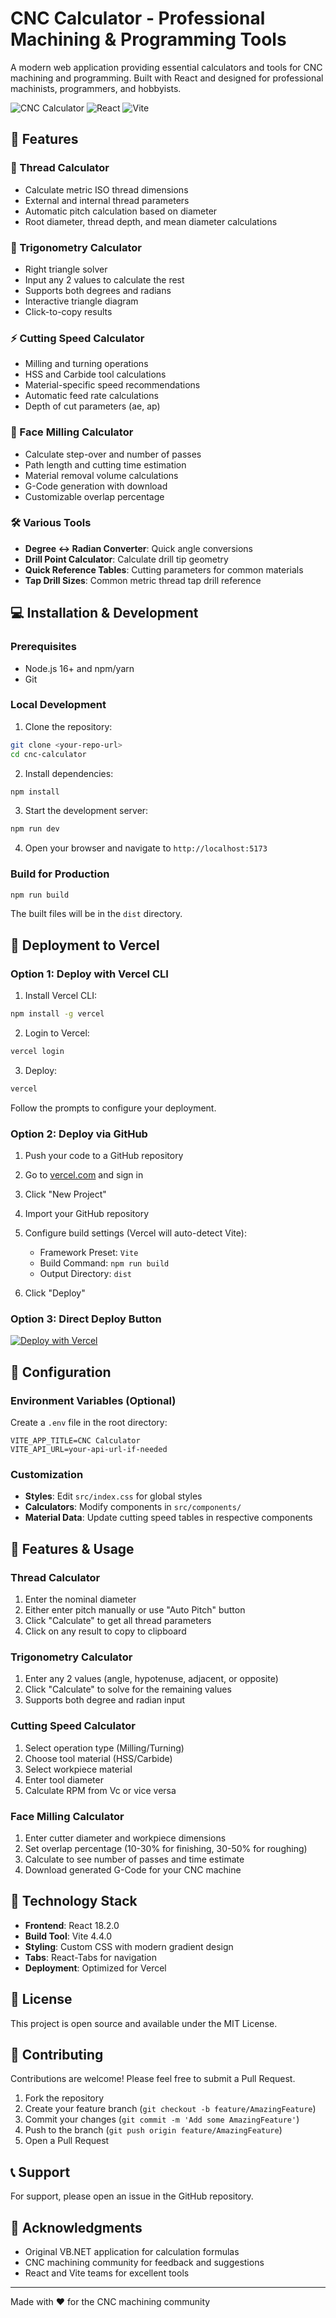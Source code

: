 # CNC Calculator - Professional Machining & Programming Tools

A modern web application providing essential calculators and tools for CNC machining and programming. Built with React and designed for professional machinists, programmers, and hobbyists.

![CNC Calculator](https://img.shields.io/badge/CNC-Calculator-667eea?style=for-the-badge)
![React](https://img.shields.io/badge/React-18.2.0-61dafb?style=for-the-badge&logo=react)
![Vite](https://img.shields.io/badge/Vite-4.4.0-646cff?style=for-the-badge&logo=vite)

## 🚀 Features

### 🔩 Thread Calculator
- Calculate metric ISO thread dimensions
- External and internal thread parameters
- Automatic pitch calculation based on diameter
- Root diameter, thread depth, and mean diameter calculations

### 📐 Trigonometry Calculator
- Right triangle solver
- Input any 2 values to calculate the rest
- Supports both degrees and radians
- Interactive triangle diagram
- Click-to-copy results

### ⚡ Cutting Speed Calculator
- Milling and turning operations
- HSS and Carbide tool calculations
- Material-specific speed recommendations
- Automatic feed rate calculations
- Depth of cut parameters (ae, ap)

### 🔧 Face Milling Calculator
- Calculate step-over and number of passes
- Path length and cutting time estimation
- Material removal volume calculations
- G-Code generation with download
- Customizable overlap percentage

### 🛠️ Various Tools
- **Degree ↔ Radian Converter**: Quick angle conversions
- **Drill Point Calculator**: Calculate drill tip geometry
- **Quick Reference Tables**: Cutting parameters for common materials
- **Tap Drill Sizes**: Common metric thread tap drill reference

## 💻 Installation & Development

### Prerequisites
- Node.js 16+ and npm/yarn
- Git

### Local Development

1. Clone the repository:
```bash
git clone <your-repo-url>
cd cnc-calculator
```

2. Install dependencies:
```bash
npm install
```

3. Start the development server:
```bash
npm run dev
```

4. Open your browser and navigate to `http://localhost:5173`

### Build for Production

```bash
npm run build
```

The built files will be in the `dist` directory.

## 🚀 Deployment to Vercel

### Option 1: Deploy with Vercel CLI

1. Install Vercel CLI:
```bash
npm install -g vercel
```

2. Login to Vercel:
```bash
vercel login
```

3. Deploy:
```bash
vercel
```

Follow the prompts to configure your deployment.

### Option 2: Deploy via GitHub

1. Push your code to a GitHub repository

2. Go to [vercel.com](https://vercel.com) and sign in

3. Click "New Project"

4. Import your GitHub repository

5. Configure build settings (Vercel will auto-detect Vite):
   - Framework Preset: `Vite`
   - Build Command: `npm run build`
   - Output Directory: `dist`

6. Click "Deploy"

### Option 3: Direct Deploy Button

[![Deploy with Vercel](https://vercel.com/button)](https://vercel.com/new/clone?repository-url=https://github.com/yourusername/cnc-calculator)

## 🔧 Configuration

### Environment Variables (Optional)

Create a `.env` file in the root directory:

```env
VITE_APP_TITLE=CNC Calculator
VITE_API_URL=your-api-url-if-needed
```

### Customization

- **Styles**: Edit `src/index.css` for global styles
- **Calculators**: Modify components in `src/components/`
- **Material Data**: Update cutting speed tables in respective components

## 📱 Features & Usage

### Thread Calculator
1. Enter the nominal diameter
2. Either enter pitch manually or use "Auto Pitch" button
3. Click "Calculate" to get all thread parameters
4. Click on any result to copy to clipboard

### Trigonometry Calculator
1. Enter any 2 values (angle, hypotenuse, adjacent, or opposite)
2. Click "Calculate" to solve for the remaining values
3. Supports both degree and radian input

### Cutting Speed Calculator
1. Select operation type (Milling/Turning)
2. Choose tool material (HSS/Carbide)
3. Select workpiece material
4. Enter tool diameter
5. Calculate RPM from Vc or vice versa

### Face Milling Calculator
1. Enter cutter diameter and workpiece dimensions
2. Set overlap percentage (10-30% for finishing, 30-50% for roughing)
3. Calculate to see number of passes and time estimate
4. Download generated G-Code for your CNC machine

## 🎨 Technology Stack

- **Frontend**: React 18.2.0
- **Build Tool**: Vite 4.4.0
- **Styling**: Custom CSS with modern gradient design
- **Tabs**: React-Tabs for navigation
- **Deployment**: Optimized for Vercel

## 📄 License

This project is open source and available under the MIT License.

## 🤝 Contributing

Contributions are welcome! Please feel free to submit a Pull Request.

1. Fork the repository
2. Create your feature branch (`git checkout -b feature/AmazingFeature`)
3. Commit your changes (`git commit -m 'Add some AmazingFeature'`)
4. Push to the branch (`git push origin feature/AmazingFeature`)
5. Open a Pull Request

## 📞 Support

For support, please open an issue in the GitHub repository.

## 🙏 Acknowledgments

- Original VB.NET application for calculation formulas
- CNC machining community for feedback and suggestions
- React and Vite teams for excellent tools

---

Made with ❤️ for the CNC machining community